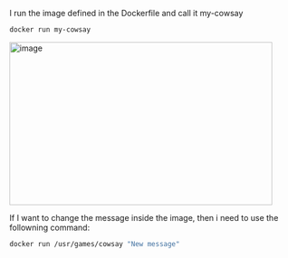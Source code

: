 I run the image defined in the Dockerfile and call it my-cowsay
```sh
docker run my-cowsay
```
<img width="464" height="288" alt="image" src="https://github.com/user-attachments/assets/807f710b-ab4d-4a12-9f95-af1e1809750f" /> 

If I want to change the message inside the image, then i need to use the followning command:
```sh
docker run /usr/games/cowsay "New message"
```
